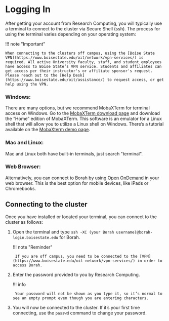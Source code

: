 # Logging In
After getting your account from Research Computing, you will typically use a terminal to connect to the cluster via Secure Shell (ssh). The process for using the terminal varies depending on your operating system:

!!! note "Important"

    When connecting to the clusters off campus, using the [Boise State VPN](https://www.boisestate.edu/oit/network/vpn-services/) is required. All active University faculty, staff, and student employees have access to Boise State’s VPN service. Students and affiliates can get access per their instructor's or affiliate sponsor's request. Please reach out to the [Help Desk](https://www.boisestate.edu/oit/assistance/) to request access, or get help using the VPN.

### Windows:

There are many options, but we recommend MobaXTerm for terminal access on Windows. Go to the [MobaXTerm download page](https://mobaxterm.mobatek.net/download.html) and download the “Home” edition of MobaXTerm.
This software is an emulator for a Linux shell that will allow you to utilize a Linux shell on Windows.
There’s a tutorial available on the [MobaXterm demo page](https://mobaxterm.mobatek.net/demo.html).

### Mac and Linux:

Mac and Linux both have built-in terminals, just search "terminal".

### Web Browser:

Alternatively, you can connect to Borah by using [Open OnDemand](https://bsu-docs.readthedocs.io/en/latest/open_ondemand/#shell-access) in your web browser. This is the best option for mobile devices, like iPads or Chromebooks.

## Connecting to the cluster
Once you have installed or located your terminal, you can connect to the cluster as follows:

1. Open the terminal and type `ssh -XC (your Borah username)@borah-login.boisestate.edu` for Borah.

    !!! note "Reminder"

        If you are off campus, you need to be connected to the [VPN](https://www.boisestate.edu/oit-network/vpn-services/) in order to access Borah.

2. Enter the password provided to you by Research Computing.

    !!! info

        Your password will not be shown as you type it, so it’s normal to see an empty prompt even though you are entering characters.

3. You will now be connected to the cluster.
If it’s your first time connecting, use the `passwd` command to change your password.
